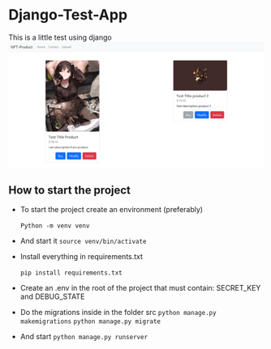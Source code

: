 
# Django-Test-App
This is a little test using django
![Desktop](./screenshots/capture.png)

## How to start the project

+ To start the project create an environment (preferably)

	`Python -m venv venv`
	
+ And start it
	`source venv/bin/activate`

+ Install everything in requirements.txt
	
	`pip install requirements.txt`

+ Create an .env in the root of the project that must contain:
SECRET_KEY and DEBUG_STATE

+ Do the migrations inside in the folder src
`python manage.py makemigrations`
`python manage.py migrate`

+ And start
`python manage.py runserver`